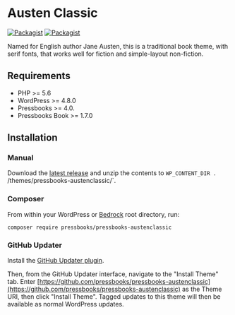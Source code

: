 # Austen Classic

[![Packagist](https://img.shields.io/packagist/l/pressbooks/pressbooks-austenclassic.svg)](https://packagist.org/packages/pressbooks/pressbooks-austenclassic/) [![Packagist](https://img.shields.io/packagist/v/pressbooks/pressbooks-austenclassic.svg)](https://packagist.org/packages/pressbooks/pressbooks-austenclassic/)

Named for English author Jane Austen, this is a traditional book theme, with serif fonts, that works well for fiction and simple-layout non-fiction.

## Requirements

* PHP >= 5.6
* WordPress >= 4.8.0
* Pressbooks >= 4.0.
* Pressbooks Book >= 1.7.0

## Installation

### Manual

Download the [latest release](https://github.com/pressbooks/pressbooks-austenclassic/releases/latest/) and unzip the contents to `WP_CONTENT_DIR . `/themes/pressbooks-austenclassic/`.

### Composer

From within your WordPress or [Bedrock](https://roots.io/bedrock/) root directory, run:

```
composer require pressbooks/pressbooks-austenclassic
```

### GitHub Updater

Install the [GitHub Updater plugin](https://github.com/afragen/github-updater).

Then, from the GitHub Updater interface, navigate to the "Install Theme" tab. Enter [https://github.com/pressbooks/pressbooks-austenclassic](https://github.com/pressbooks/pressbooks-austenclassic) as the Theme URI, then click "Install Theme". Tagged updates to this theme will then be available as normal WordPress updates.
